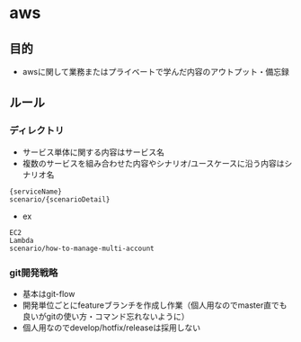 # aws
## 目的
* awsに関して業務またはプライベートで学んだ内容のアウトプット・備忘録
## ルール
### ディレクトリ
* サービス単体に関する内容はサービス名
* 複数のサービスを組み合わせた内容やシナリオ/ユースケースに沿う内容はシナリオ名
```
{serviceName}
scenario/{scenarioDetail}
```
* ex
```
EC2
Lambda
scenario/how-to-manage-multi-account
```
### git開発戦略
* 基本はgit-flow
* 開発単位ごとにfeatureブランチを作成し作業（個人用なのでmaster直でも良いがgitの使い方・コマンド忘れないように）
* 個人用なのでdevelop/hotfix/releaseは採用しない

<script src="https://blz-soft.github.io/md_style/release/v1.2/md_style.js" ></script>